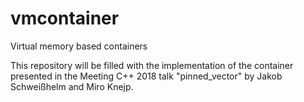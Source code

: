 # vmcontainer
Virtual memory based containers

This repository will be filled with the implementation of the container presented in the Meeting C++ 2018 talk "pinned_vector" by Jakob Schweißhelm and Miro Knejp.
